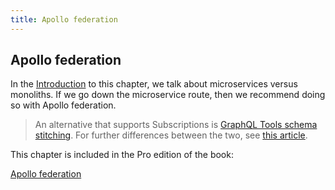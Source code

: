 ```yaml
---
title: Apollo federation
---
```


## Apollo federation

In the [Introduction](../introduction.md) to this chapter, we talk about microservices versus monoliths. If we go down the microservice route, then we recommend doing so with Apollo federation. 

> An alternative that supports Subscriptions is [GraphQL Tools schema stitching](https://www.graphql-tools.com/docs/stitch-combining-schemas/). For further differences between the two, see [this article](https://product.voxmedia.com/2020/11/2/21494865/to-federate-or-stitch-a-graphql-gateway-revisited).

This chapter is included in the Pro edition of the book: 

[Apollo federation](../../federation/index.md)

